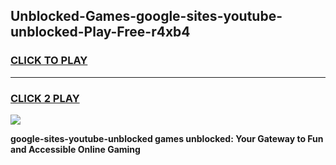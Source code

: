 
## Unblocked-Games-google-sites-youtube-unblocked-Play-Free-r4xb4
<h3>
<a href="https://premium76.site?title=google-sites-youtube-unblocked&ref=23A">CLICK TO PLAY</a></h3>
<hr>

<h3>
<a href="https://premium76.site?title=google-sites-youtube-unblocked&ref=23A">CLICK 2 PLAY</a>
  
</h3>

<a href="https://premium76.site?title=google-sites-youtube-unblocked&ref=23A"><img src="https://clearcache.store/games.png"></a>


**google-sites-youtube-unblocked games unblocked: Your Gateway to Fun and Accessible Online Gaming**
